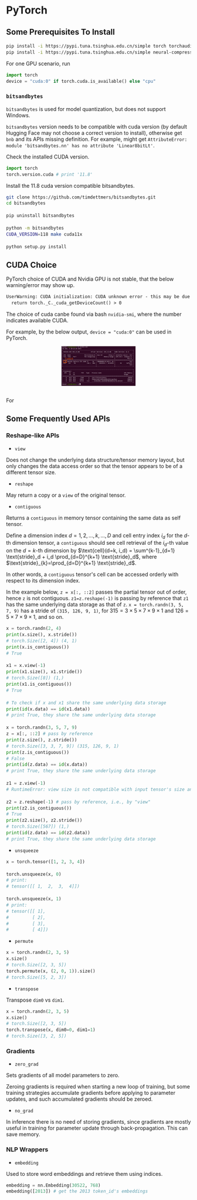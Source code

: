 # PyTorch

## Some Prerequisites To Install

```sh
pip install -i https://pypi.tuna.tsinghua.edu.cn/simple torch torchaudio torchvision
pip install -i https://pypi.tuna.tsinghua.edu.cn/simple neural-compressor accelerate nvidia-ml-py3 evaluate

```

For one GPU scenario, run 
```python
import torch
device = "cuda:0" if torch.cuda.is_available() else "cpu"
```

### `bitsandbytes`

`bitsandbytes` is used for model quantization, but does not support Windows.

`bitsandbytes` version needs to be compatible with cuda version (by default Hugging Face may not choose a correct version to install), otherwise get `bnb` and its APIs missing definition.
For example, might get `AttributeError: module 'bitsandbytes.nn' has no attribute 'Linear8bitLt'`.

Check the installed CUDA version.

```python
import torch
torch.version.cuda # print '11.8'
```

Install the 11.8 cuda version compatible bitsandbytes.

```bash
git clone https://github.com/timdettmers/bitsandbytes.git
cd bitsandbytes

pip uninstall bitsandbytes

python -m bitsandbytes 
CUDA_VERSION=118 make cuda11x

python setup.py install
```

## CUDA Choice

PyTorch choice of CUDA and Nvidia GPU is not stable, that the below warning/error may show up.

```txt
UserWarning: CUDA initialization: CUDA unknown error - this may be due to an incorrectly set up environment, e.g. changing env variable CUDA_VISIBLE_DEVICES after program start. Setting the available devices to be zero. (Triggered internally at ../c10/cuda/CUDAFunctions.cpp:108.)
  return torch._C._cuda_getDeviceCount() > 0
```

The choice of cuda canbe found via bash `nvidia-smi`, where the number indicates available CUDA.

For example, by the below output, `device = "cuda:0"` can be used in PyTorch.

<div style="display: flex; justify-content: center;">
      <img src="imgs/nvidia_cuda_device_num.png" width="40%" height="30%" alt="nvidia_cuda_device_num" />
</div>
</br>

For 

## Some Frequently Used APIs

### Reshape-like APIs

* `view`

Does not change the underlying data structure/tensor memory layout, but only changes the data access order so that the tensor appears to be of a different tensor size.

* `reshape`

May return a copy or a `view` of the original tensor. 

* `contiguous`

Returns a `contiguous` in memory tensor containing the same data as self tensor.

Define a dimension index $d=1,2,...,k,...,D$ and cell entry index $i_d$ for the $d$-th dimension tensor, a `contiguous` should see cell retrieval of the $i_d$-th value on the $d=k$-th dimension by $\text{cell}(d=k, i_d) = \sum^{k-1}_{d=1} \text{stride}_d + i_d \prod_{d=D}^{k+1} \text{stride}_d$, where $\text{stride}_{k}=\prod_{d=D}^{k+1} \text{stride}_d$.

In other words, a `contiguous` tensor's cell can be accessed orderly with respect to its dimension index.

In the example below, `z = x[:, ::2]` passes the partial tensor out of order, hence `z` is not contiguous.
`z1=z.reshape(-1)` is passing by reference that `z1` has the same underlying data storage as that of `z`.
`x = torch.randn(3, 5, 7, 9)` has a stride of `(315, 126, 9, 1)`, for $315 = 3 \times 5 \times 7 \times 9 \times 1$ and $126 = 5 \times 7 \times 9 \times 1$, and so on.


```python
x = torch.randn(2, 4)
print(x.size(), x.stride())
# torch.Size([2, 4]) (4, 1)
print(x.is_contiguous())
# True

x1 = x.view(-1)
print(x1.size(), x1.stride())
# torch.Size([8]) (1,)
print(x1.is_contiguous())
# True

# To check if x and x1 share the same underlying data storage
print(id(x.data) == id(x1.data))
# print True, they share the same underlying data storage

x = torch.randn(3, 5, 7, 9)
z = x[:, ::2] # pass by reference
print(z.size(), z.stride())
# torch.Size([3, 3, 7, 9]) (315, 126, 9, 1)
print(z.is_contiguous())
# False
print(id(z.data) == id(x.data))
# print True, they share the same underlying data storage

z1 = z.view(-1)
# RuntimeError: view size is not compatible with input tensor's size and stride (at least one dimension spans across two contiguous subspaces). Use .reshape(...) instead.

z2 = z.reshape(-1) # pass by reference, i.e., by "view"
print(z2.is_contiguous())
# True
print(z2.size(), z2.stride())
# torch.Size([567]) (1,)
print(id(z.data) == id(z2.data))
# print True, they share the same underlying data storage
```

* `unsqueeze`

```python
x = torch.tensor([1, 2, 3, 4])

torch.unsqueeze(x, 0)
# print:
# tensor([[ 1,  2,  3,  4]])

torch.unsqueeze(x, 1)
# print:
# tensor([[ 1],
#         [ 2],
#         [ 3],
#         [ 4]])
```

* `permute`

```py
x = torch.randn(2, 3, 5)
x.size()
# torch.Size([2, 3, 5])
torch.permute(x, (2, 0, 1)).size()
# torch.Size([5, 2, 3])
```

* `transpose`

Transpose `dim0` vs `dim1`.

```python
x = torch.randn(2, 3, 5)
x.size()
# torch.Size([2, 3, 5])
torch.transpose(x, dim0=0, dim1=1)
# torch.Size([3, 2, 5])
```

### Gradients

* `zero_grad`

Sets gradients of all model parameters to zero.

Zeroing gradients is required when starting a new loop of training, but some training strategies accumulate gradients before applying to parameter updates, and such accumulated gradients should be zeroed.

* `no_grad`

In inference there is no need of storing gradients, since gradients are mostly useful in training for parameter update through  back-propagation.
This can save memory.

### NLP Wrappers


* `embedding`

Used to store word embeddings and retrieve them using indices. 

```python
embedding = nn.Embedding(30522, 768)
embedding([2013]) # get the 2013 token_id's embeddings
```
